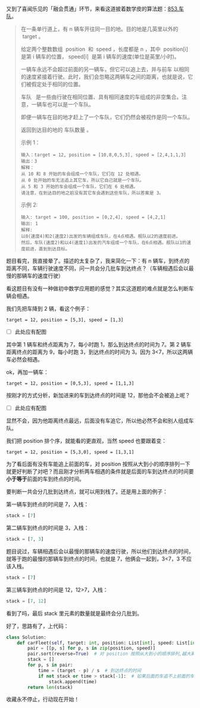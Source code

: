 又到了喜闻乐见的「融会贯通」环节，来看这道披着数学皮的算法题：[853.车队](https://leetcode.cn/problems/car-fleet/)。

> 在一条单行道上，有 n 辆车开往同一目的地。目的地是几英里以外的  target 。
>
> 给定两个整数数组  position  和  speed ，长度都是 n ，其中  position[i]  是第 i 辆车的位置， speed[i]  是第 i 辆车的速度(单位是英里/小时)。
>
> 一辆车永远不会超过前面的另一辆车，但它可以追上去，并与前车 以相同的速度紧接着行驶。此时，我们会忽略这两辆车之间的距离，也就是说，它们被假定处于相同的位置。
>
> 车队   是一些由行驶在相同位置、具有相同速度的车组成的非空集合。注意，一辆车也可以是一个车队。
>
> 即便一辆车在目的地才赶上了一个车队，它们仍然会被视作是同一个车队。
>
> 返回到达目的地的 车队数量 。
>
> 示例 1：
>
> ```
> 输入：target = 12, position = [10,8,0,5,3], speed = [2,4,1,1,3]
> 输出：3
> 解释：
> 从 10 和 8 开始的车会组成一个车队，它们在 12 处相遇。
> 从 0 处开始的车无法追上其它车，所以它自己就是一个车队。
> 从 5 和 3 开始的车会组成一个车队，它们在 6 处相遇。
> 请注意，在到达目的地之前没有其它车会遇到这些车队，所以答案是 3。
> ```
>
> 示例 2:
>
> ```
> 输入: target = 100, position = [0,2,4], speed = [4,2,1]
> 输出: 1
> 解释:
> 以0(速度4)和2(速度2)出发的车辆组成车队，在4点相遇。舰队以2的速度前进。
> 然后，车队(速度2)和以4(速度1)出发的汽车组成一个车队，在6点相遇。舰队以1的速度前进，直到到达目标。
> ```

题目看完，我直接晕了。描述的太复杂了，我来简化一下：有 n 辆车，到终点的距离不同，车辆行驶速度不同，问一共会分几批车到达终点？（车辆相遇后会以最慢的那辆车的速度行驶）

看这题目有没有一种做初中数学应用题的感觉？其实这道题的难点就是怎么判断车辆会相遇。

我们先把车降到 2 辆，看这个例子：

```
target = 12, position = [5,3], speed = [1,3]
```

- [ ] 此处应有配图

其中第 1 辆车和终点距离为 7，每小时跑 1，那么到达终点的时间为 7。第 2 辆车距离终点的距离为 9，每小时跑 3，到达终点的时间为 3。因为 3<7，所以这两辆车必然会相遇。

ok，再加一辆车：

```
target = 12, position = [0,5,3], speed = [1,1,3]
```

按刚才的方式分析，新加进来的车到达终点的时间是 12，那他会不会被追上呢？

- [ ] 此处应有配图

显然不会，因为他距离终点最远，后面没有车追它，所以他必然不会和别人组成车队。

我们把 position 排个序，就能看的更直观，当然 speed 也要跟着变：

```
target = 12, position = [5,3,0], speed = [1,3,1]
```

为了看后面有没有车能追上前面的车，对 position 按照从大到小的顺序排列一下就更好判断了对吧？而且刚才分析两车相遇的条件就是后面的车到达终点的时间要 **小于等于**前面的车到终点的时间。

要判断一共会分几批到达终点，就可以用到栈了。还是用上面的例子：

第一辆车到终点的时间是 7，入栈：

```python
stack = [7]
```

第二辆车到终点的时间是 3，入栈：

```python
stack = [7, 3]
```

题目说过，车辆相遇后会以最慢的那辆车的速度行驶，所以他们到达终点的时间，就等于跑的最慢的那辆车到终点的时间，也就是 7，他俩会一起到，3<7，3 不应该入栈。

```python
stack = [7]
```

第三辆车到终点的时间是 12，12>7，入栈：

```python
stack = [7, 12]
```

看到了吗，最后 stack 里元素的数量就是最终会分几批到。

好了，思路有了，上代码：

```python
class Solution:
    def carFleet(self, target: int, position: List[int], speed: List[int]) -> int:
        pair = [[p, s] for p, s in zip(position, speed)]
        pair.sort(reverse=True)  # 对 position 按照从大到小的顺序排列,越大离终点越近
        stack = []
        for p, s in pair:
            time = (target - p) / s  # 到达终点的时间
            if not stack or time > stack[-1]:  # 如果后面的车追不上前面的车,就入栈
                stack.append(time)
        return len(stack)
```

收藏永不停止，行动现在开始！
